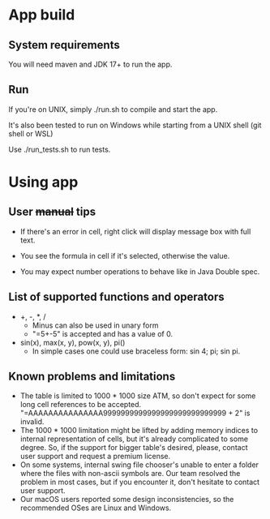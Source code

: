 # App build

## System requirements

You will need maven and JDK 17+ to run the app.

## Run

If you're on UNIX, simply ./run.sh to compile and start the app.

It's also been tested to run on Windows while starting from a UNIX shell (git shell or WSL)

Use ./run_tests.sh to run tests.

# Using app

## User ~~manual~~ tips

* If there's an error in cell, right click will display message box with full text.

* You see the formula in cell if it's selected, otherwise the value.
* You may expect number operations to behave like in Java Double spec.
## List of supported functions and operators
* +, -, *, /
  * Minus can also be used in unary form
  * "=5+-5" is accepted and has a value of 0.
* sin(x), max(x, y), pow(x, y), pi()
  * In simple cases one could use braceless form: sin 4; pi; sin pi.


## Known problems and limitations
* The table is limited to 1000 * 1000 size ATM, so don't expect for some long cell references to be accepted.
  "=AAAAAAAAAAAAAAA9999999999999999999999999999 + 2" is invalid.
* The 1000 * 1000 limitation might be lifted by adding memory indices to internal representation of cells, but it's already complicated to some degree. So, if the support for bigger table's desired, please, contact user support and request a premium license.
* On some systems, internal swing file chooser's unable to enter a folder where the files with non-ascii symbols are. Our team resolved the problem in most cases, but if you encounter it, don't hesitate to contact user support.
* Our macOS users reported some design inconsistencies, so the recommended OSes are Linux and Windows.